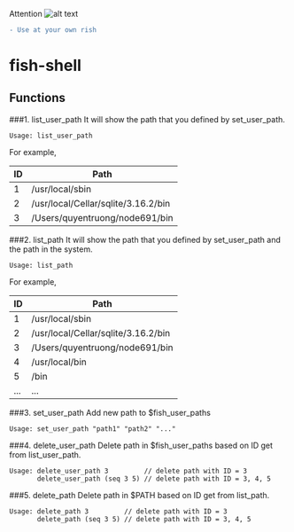 
[logo]: https://docs.google.com/uc?export=download&id=0B7bIuWhmnPfQYzlNcVVMRXlIaFU "Logo Title Text 2"
Attention ![alt text][logo]
```diff
- Use at your own rish
```
# fish-shell
## Functions
###1. list_user_path
It will show the path that you defined by set_user_path. <br>
```
Usage: list_user_path
```
For example,

|ID | Path                               |
|---|------------------------------------|
| 1 | /usr/local/sbin                    |
| 2 | /usr/local/Cellar/sqlite/3.16.2/bin|
| 3 | /Users/quyentruong/node691/bin     |
###2. list_path
It will show the path that you defined by set_user_path and the path in the system. <br>
```
Usage: list_path
```
For example,

|ID | Path                               |
|---|------------------------------------|
| 1 | /usr/local/sbin                    |
| 2 | /usr/local/Cellar/sqlite/3.16.2/bin|
| 3 | /Users/quyentruong/node691/bin     |
| 4 | /usr/local/bin                     |
| 5 | /bin                               |
|...| ...                                |
###3. set_user_path
Add new path to $fish_user_paths
```
Usage: set_user_path "path1" "path2" "..."
```
###4. delete_user_path
Delete path in $fish_user_paths based on ID get from list_user_path.
```
Usage: delete_user_path 3         // delete path with ID = 3
       delete_user_path (seq 3 5) // delete path with ID = 3, 4, 5
```
###5. delete_path
Delete path in $PATH based on ID get from list_path.
```
Usage: delete_path 3         // delete path with ID = 3
       delete_path (seq 3 5) // delete path with ID = 3, 4, 5
```
